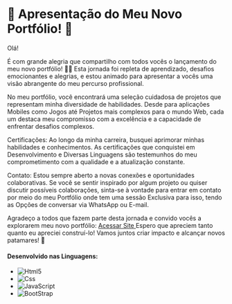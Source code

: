 # 🌟 Apresentação do Meu Novo Portfólio! 🌟

Olá!

É com grande alegria que compartilho com todos vocês o lançamento do meu novo portfólio! 💼✨ Esta jornada foi repleta de aprendizado, desafios emocionantes e alegrias, e estou animado para apresentar a vocês uma visão abrangente do meu percurso profissional.

No meu portfólio, você encontrará uma seleção cuidadosa de projetos que representam minha diversidade de habilidades. Desde para aplicações Mobiles como Jogos até Projetos mais complexos para o mundo Web, cada um destaca meu compromisso com a excelência e a capacidade de enfrentar desafios complexos.

Certificações:
Ao longo da minha carreira, busquei aprimorar minhas habilidades e conhecimentos. As certificações que conquistei em Desenvolvimento e Diversas Linguagens são testemunhos do meu comprometimento com a qualidade e a atualização constante.

Contato:
Estou sempre aberto a novas conexões e oportunidades colaborativas. Se você se sentir inspirado por algum projeto ou quiser discutir possíveis colaborações, sinta-se à vontade para entrar em contato por meio do meu Portfólio onde tem uma sessão Exclusiva para isso, tendo as Opções de conversar via WhatsApp ou E-mail. 

Agradeço a todos que fazem parte desta jornada e convido vocês a explorarem meu novo portfólio: <a href="https://ighordrummond.netlify.app"> Acessar Site </a> Espero que apreciem tanto quanto eu apreciei construí-lo!
Vamos juntos criar impacto e alcançar novos patamares! 🚀

<h4>Desenvolvido nas Linguagens:</h4>
<ul>
  <li><img aling="center" alt="Html5" src="https://img.shields.io/badge/HTML5-E34F26?style=for-the-badge&logo=html5&logoColor=white"></li>
  <Li><img aling="center" alt="Css" src="https://img.shields.io/badge/CSS3-1572B6?style=for-the-badge&logo=css3&logoColor=white">   </Li>
  <li><img aling="center" alt="JavaScript" src="https://img.shields.io/badge/JavaScript-F7DF1E?style=for-the-badge&logo=javascript&logoColor=black"> </li>
  <li><img aling="center" alt="BootStrap" src="https://img.shields.io/badge/Bootstrap-563D7C?style=for-the-badge&logo=bootstrap&logoColor=white">  </li>
</ul>
